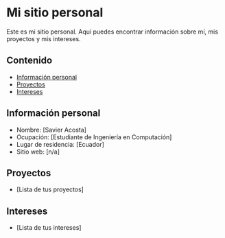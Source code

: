 # Mi sitio personal
Este es mi sitio personal. Aquí puedes encontrar información sobre mí, mis
proyectos y mis intereses.
## Contenido
* [Información personal](#información-personal)
* [Proyectos](#proyectos)
* [Intereses](#intereses)
## Información personal
* Nombre: [Savier Acosta]
* Ocupación: [Estudiante de Ingeniería en Computación]
* Lugar de residencia: [Ecuador]
* Sitio web: [n/a]
## Proyectos
* [Lista de tus proyectos]
## Intereses
* [Lista de tus intereses]
